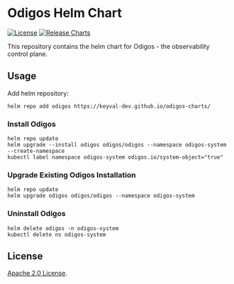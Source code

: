 # Odigos Helm Chart

[![License](https://img.shields.io/badge/License-Apache%202.0-blue.svg)](https://opensource.org/licenses/Apache-2.0) [![Release Charts](https://github.com/keyval-dev/odigos-charts/actions/workflows/release.yml/badge.svg?branch=master)](https://github.com/keyval-dev/odigos-charts/actions/workflows/release.yml)

This repository contains the helm chart for Odigos - the observability control plane.

## Usage

Add helm repository:
```console
helm repo add odigos https://keyval-dev.github.io/odigos-charts/
```

### Install Odigos

```console
helm repo update
helm upgrade --install odigos odigos/odigos --namespace odigos-system --create-namespace
kubectl label namespace odigos-system odigos.io/system-object="true"
```

### Upgrade Existing Odigos Installation

```console
helm repo update
helm upgrade odigos odigos/odigos --namespace odigos-system
```

### Uninstall Odigos

```console
helm delete odigos -n odigos-system
kubectl delete ns odigos-system
```

## License

[Apache 2.0 License](https://github.com/prometheus-community/helm-charts/blob/main/LICENSE).
